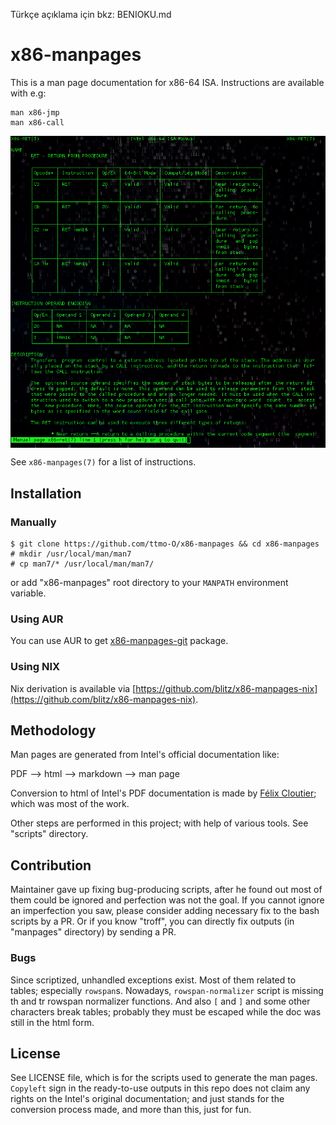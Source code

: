Türkçe açıklama için bkz: BENIOKU.md

# x86-manpages

This is a man page documentation for x86-64 ISA. Instructions are available with e.g:

```
man x86-jmp
man x86-call
```

<p align="center">
  <img src="ss.png" align="middle">
</p>


See `x86-manpages(7)` for a list of instructions.

## Installation

### Manually
```
$ git clone https://github.com/ttmo-O/x86-manpages && cd x86-manpages
# mkdir /usr/local/man/man7
# cp man7/* /usr/local/man/man7/
```
or add "x86-manpages" root directory to your `MANPATH` environment variable.

### Using AUR

You can use AUR to get [x86-manpages-git](https://aur.archlinux.org/packages/x86-manpages-git/) package.

### Using NIX

Nix derivation is available via [https://github.com/blitz/x86-manpages-nix](https://github.com/blitz/x86-manpages-nix).

## Methodology

Man pages are generated from Intel's official documentation like:

PDF --> html --> markdown --> man page

Conversion to html of Intel's PDF documentation is made by [Félix Cloutier](https://www.felixcloutier.com/x86/index.html); which was most of the work.

Other steps are performed in this project; with help of various tools. See "scripts" directory.


## Contribution

Maintainer gave up fixing bug-producing scripts, after he found out most of them could be ignored and perfection was not the goal. If you cannot ignore an imperfection you saw, please consider adding necessary fix to the bash scripts by a PR. Or if you know "troff", you can directly fix outputs (in "manpages" directory) by sending a PR.

### Bugs

Since scriptized, unhandled exceptions exist. Most of them related to tables; especially `rowspan`s. Nowadays, `rowspan-normalizer` script is missing th and tr rowspan normalizer functions. And also `[` and `]` and some other characters break tables; probably they must be escaped while the doc was still in the html form.

## License

See LICENSE file, which is for the scripts used to generate the man pages. `Copyleft` sign in the ready-to-use outputs in this repo does not claim any rights on the Intel's original documentation; and just stands for the conversion process made, and more than this, just for fun.
